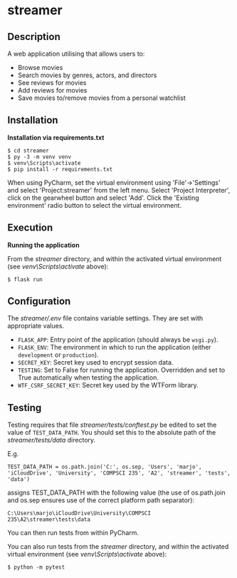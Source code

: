 # streamer

## Description

A web application utilising that allows users to:

* Browse movies
* Search movies by genres, actors, and directors
* See reviews for movies
* Add reviews for movies
* Save movies to/remove movies from a personal watchlist

## Installation

**Installation via requirements.txt**

```shell
$ cd streamer
$ py -3 -m venv venv
$ venv\Scripts\activate
$ pip install -r requirements.txt
```

When using PyCharm, set the virtual environment using 'File'->'Settings' and select 'Project:streamer' from the left menu. Select 'Project Interpreter', click on the gearwheel button and select 'Add'. Click the 'Existing environment' radio button to select the virtual environment. 

## Execution

**Running the application**

From the *streamer* directory, and within the activated virtual environment (see *venv\Scripts\activate* above):

````shell
$ flask run
```` 


## Configuration

The *streamer/.env* file contains variable settings. They are set with appropriate values.

* `FLASK_APP`: Entry point of the application (should always be `wsgi.py`).
* `FLASK_ENV`: The environment in which to run the application (either `development` or `production`).
* `SECRET_KEY`: Secret key used to encrypt session data.
* `TESTING`: Set to False for running the application. Overridden and set to True automatically when testing the application.
* `WTF_CSRF_SECRET_KEY`: Secret key used by the WTForm library.


## Testing

Testing requires that file *streamer/tests/conftest.py* be edited to set the value of `TEST_DATA_PATH`. You should set this to the absolute path of the *streamer/tests/data* directory. 

E.g. 

`TEST_DATA_PATH = os.path.join('C:', os.sep, 'Users', 'marjo', 'iCloudDrive', 'University', 'COMPSCI 235', 'A2', 'streamer', 'tests', 'data')`

assigns TEST_DATA_PATH with the following value (the use of os.path.join and os.sep ensures use of the correct platform path separator):

`C:\Users\marjo\iCloudDrive\University\COMPSCI 235\A2\streamer\tests\data`

You can then run tests from within PyCharm.

You can also run tests from the *streamer* directory, and within the activated virtual environment (see *venv\Scripts\activate* above):

````shell
$ python -m pytest
````  